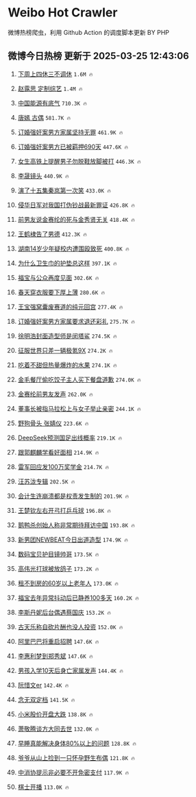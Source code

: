 # Weibo Hot Crawler 



微博热榜爬虫，利用 Github Action 的调度脚本更新 BY PHP 


## 微博今日热榜 更新于 2025-03-25 12:43:06 
1. [下周上四休三不调休](https://s.weibo.com/weibo?q=%23%E4%B8%8B%E5%91%A8%E4%B8%8A%E5%9B%9B%E4%BC%91%E4%B8%89%E4%B8%8D%E8%B0%83%E4%BC%91%23&t=31&band_rank=1&Refer=top) `1.6M 🔥` 

1. [赵露思 定制综艺](https://s.weibo.com/weibo?q=%E8%B5%B5%E9%9C%B2%E6%80%9D%20%E5%AE%9A%E5%88%B6%E7%BB%BC%E8%89%BA&t=31&band_rank=2&Refer=top) `1.4M 🔥` 

1. [中国能源有底气](https://s.weibo.com/weibo?q=%23%E4%B8%AD%E5%9B%BD%E8%83%BD%E6%BA%90%E6%9C%89%E5%BA%95%E6%B0%94%23&t=31&band_rank=3&Refer=top) `710.3K 🔥` 

1. [唐嫣 古偶](https://s.weibo.com/weibo?q=%E5%94%90%E5%AB%A3%20%E5%8F%A4%E5%81%B6&t=31&band_rank=4&Refer=top) `581.7K 🔥` 

1. [订婚强奸案男方家属坚持无罪](https://s.weibo.com/weibo?q=%23%E8%AE%A2%E5%A9%9A%E5%BC%BA%E5%A5%B8%E6%A1%88%E7%94%B7%E6%96%B9%E5%AE%B6%E5%B1%9E%E5%9D%9A%E6%8C%81%E6%97%A0%E7%BD%AA%23&t=31&band_rank=5&Refer=top) `461.9K 🔥` 

1. [订婚强奸案男方已被羁押690天](https://s.weibo.com/weibo?q=%23%E8%AE%A2%E5%A9%9A%E5%BC%BA%E5%A5%B8%E6%A1%88%E7%94%B7%E6%96%B9%E5%B7%B2%E8%A2%AB%E7%BE%81%E6%8A%BC690%E5%A4%A9%23&t=31&band_rank=6&Refer=top) `447.6K 🔥` 

1. [女生高铁上提醒男子勿脱鞋放脚被打](https://s.weibo.com/weibo?q=%23%E5%A5%B3%E7%94%9F%E9%AB%98%E9%93%81%E4%B8%8A%E6%8F%90%E9%86%92%E7%94%B7%E5%AD%90%E5%8B%BF%E8%84%B1%E9%9E%8B%E6%94%BE%E8%84%9A%E8%A2%AB%E6%89%93%23&t=31&band_rank=7&Refer=top) `446.3K 🔥` 

1. [李晟镜头](https://s.weibo.com/weibo?q=%23%E6%9D%8E%E6%99%9F%E9%95%9C%E5%A4%B4%23&t=31&band_rank=8&Refer=top) `440.9K 🔥` 

1. [演了十五集秦岚第一次笑](https://s.weibo.com/weibo?q=%E6%BC%94%E4%BA%86%E5%8D%81%E4%BA%94%E9%9B%86%E7%A7%A6%E5%B2%9A%E7%AC%AC%E4%B8%80%E6%AC%A1%E7%AC%91&t=31&band_rank=9&Refer=top) `433.0K 🔥` 

1. [侵华日军对我国打伪钞战最新罪证](https://s.weibo.com/weibo?q=%23%E4%BE%B5%E5%8D%8E%E6%97%A5%E5%86%9B%E5%AF%B9%E6%88%91%E5%9B%BD%E6%89%93%E4%BC%AA%E9%92%9E%E6%88%98%E6%9C%80%E6%96%B0%E7%BD%AA%E8%AF%81%23&t=31&band_rank=10&Refer=top) `426.8K 🔥` 

1. [前男友说金赛纶的死与金秀贤无关](https://s.weibo.com/weibo?q=%23%E5%89%8D%E7%94%B7%E5%8F%8B%E8%AF%B4%E9%87%91%E8%B5%9B%E7%BA%B6%E7%9A%84%E6%AD%BB%E4%B8%8E%E9%87%91%E7%A7%80%E8%B4%A4%E6%97%A0%E5%85%B3%23&t=31&band_rank=11&Refer=top) `418.4K 🔥` 

1. [王鹤棣告了男德](https://s.weibo.com/weibo?q=%23%E7%8E%8B%E9%B9%A4%E6%A3%A3%E5%91%8A%E4%BA%86%E7%94%B7%E5%BE%B7%23&t=31&band_rank=12&Refer=top) `412.3K 🔥` 

1. [湖南14岁少年疑校内遭围殴致死](https://s.weibo.com/weibo?q=%23%E6%B9%96%E5%8D%9714%E5%B2%81%E5%B0%91%E5%B9%B4%E7%96%91%E6%A0%A1%E5%86%85%E9%81%AD%E5%9B%B4%E6%AE%B4%E8%87%B4%E6%AD%BB%23&t=31&band_rank=13&Refer=top) `400.8K 🔥` 

1. [为什么卫生巾的护垫总这样](https://s.weibo.com/weibo?q=%E4%B8%BA%E4%BB%80%E4%B9%88%E5%8D%AB%E7%94%9F%E5%B7%BE%E7%9A%84%E6%8A%A4%E5%9E%AB%E6%80%BB%E8%BF%99%E6%A0%B7&t=31&band_rank=14&Refer=top) `397.1K 🔥` 

1. [福宝与公众再度见面](https://s.weibo.com/weibo?q=%23%E7%A6%8F%E5%AE%9D%E4%B8%8E%E5%85%AC%E4%BC%97%E5%86%8D%E5%BA%A6%E8%A7%81%E9%9D%A2%23&t=31&band_rank=15&Refer=top) `302.6K 🔥` 

1. [春天穿衣服要下厚上薄](https://s.weibo.com/weibo?q=%23%E6%98%A5%E5%A4%A9%E7%A9%BF%E8%A1%A3%E6%9C%8D%E8%A6%81%E4%B8%8B%E5%8E%9A%E4%B8%8A%E8%96%84%23&t=31&band_rank=16&Refer=top) `280.6K 🔥` 

1. [王宝强窝囊废赛道的纯元回宫](https://s.weibo.com/weibo?q=%E7%8E%8B%E5%AE%9D%E5%BC%BA%E7%AA%9D%E5%9B%8A%E5%BA%9F%E8%B5%9B%E9%81%93%E7%9A%84%E7%BA%AF%E5%85%83%E5%9B%9E%E5%AE%AB&t=31&band_rank=17&Refer=top) `277.4K 🔥` 

1. [订婚强奸案男方家属要求退还彩礼](https://s.weibo.com/weibo?q=%23%E8%AE%A2%E5%A9%9A%E5%BC%BA%E5%A5%B8%E6%A1%88%E7%94%B7%E6%96%B9%E5%AE%B6%E5%B1%9E%E8%A6%81%E6%B1%82%E9%80%80%E8%BF%98%E5%BD%A9%E7%A4%BC%23&t=31&band_rank=18&Refer=top) `275.7K 🔥` 

1. [徐明浩封面造型师是闵塔鲨](https://s.weibo.com/weibo?q=%23%E5%BE%90%E6%98%8E%E6%B5%A9%E5%B0%81%E9%9D%A2%E9%80%A0%E5%9E%8B%E5%B8%88%E6%98%AF%E9%97%B5%E5%A1%94%E9%B2%A8%23&t=31&band_rank=19&Refer=top) `274.5K 🔥` 

1. [征服世界只差一辆极氪9X](https://s.weibo.com/weibo?q=%23%E5%BE%81%E6%9C%8D%E4%B8%96%E7%95%8C%E5%8F%AA%E5%B7%AE%E4%B8%80%E8%BE%86%E6%9E%81%E6%B0%AA9X%23&t=31&band_rank=20&Refer=top) `274.2K 🔥` 

1. [吃着不甜但热量爆炸的水果](https://s.weibo.com/weibo?q=%23%E5%90%83%E7%9D%80%E4%B8%8D%E7%94%9C%E4%BD%86%E7%83%AD%E9%87%8F%E7%88%86%E7%82%B8%E7%9A%84%E6%B0%B4%E6%9E%9C%23&t=31&band_rank=21&Refer=top) `274.1K 🔥` 

1. [金毛餐厅偷吃饺子主人买下餐盘道歉](https://s.weibo.com/weibo?q=%23%E9%87%91%E6%AF%9B%E9%A4%90%E5%8E%85%E5%81%B7%E5%90%83%E9%A5%BA%E5%AD%90%E4%B8%BB%E4%BA%BA%E4%B9%B0%E4%B8%8B%E9%A4%90%E7%9B%98%E9%81%93%E6%AD%89%23&t=31&band_rank=22&Refer=top) `274.0K 🔥` 

1. [金赛纶前男友发声](https://s.weibo.com/weibo?q=%23%E9%87%91%E8%B5%9B%E7%BA%B6%E5%89%8D%E7%94%B7%E5%8F%8B%E5%8F%91%E5%A3%B0%23&t=31&band_rank=23&Refer=top) `262.0K 🔥` 

1. [董事长被指马拉松上与女子举止亲密](https://s.weibo.com/weibo?q=%23%E8%91%A3%E4%BA%8B%E9%95%BF%E8%A2%AB%E6%8C%87%E9%A9%AC%E6%8B%89%E6%9D%BE%E4%B8%8A%E4%B8%8E%E5%A5%B3%E5%AD%90%E4%B8%BE%E6%AD%A2%E4%BA%B2%E5%AF%86%23&t=31&band_rank=24&Refer=top) `244.1K 🔥` 

1. [野狗骨头 张婧仪](https://s.weibo.com/weibo?q=%E9%87%8E%E7%8B%97%E9%AA%A8%E5%A4%B4%20%E5%BC%A0%E5%A9%A7%E4%BB%AA&t=31&band_rank=25&Refer=top) `223.6K 🔥` 

1. [DeepSeek预测国足出线概率](https://s.weibo.com/weibo?q=%23DeepSeek%E9%A2%84%E6%B5%8B%E5%9B%BD%E8%B6%B3%E5%87%BA%E7%BA%BF%E6%A6%82%E7%8E%87%23&t=31&band_rank=26&Refer=top) `219.1K 🔥` 

1. [跟郭麒麟学看好面相](https://s.weibo.com/weibo?q=%23%E8%B7%9F%E9%83%AD%E9%BA%92%E9%BA%9F%E5%AD%A6%E7%9C%8B%E5%A5%BD%E9%9D%A2%E7%9B%B8%23&t=31&band_rank=27&Refer=top) `214.9K 🔥` 

1. [雷军回应发100万奖学金](https://s.weibo.com/weibo?q=%23%E9%9B%B7%E5%86%9B%E5%9B%9E%E5%BA%94%E5%8F%91100%E4%B8%87%E5%A5%96%E5%AD%A6%E9%87%91%23&t=31&band_rank=28&Refer=top) `214.7K 🔥` 

1. [汪苏泷专辑](https://s.weibo.com/weibo?q=%E6%B1%AA%E8%8B%8F%E6%B3%B7%E4%B8%93%E8%BE%91&t=31&band_rank=29&Refer=top) `202.5K 🔥` 

1. [会计生连崩溃都是权责发生制的](https://s.weibo.com/weibo?q=%E4%BC%9A%E8%AE%A1%E7%94%9F%E8%BF%9E%E5%B4%A9%E6%BA%83%E9%83%BD%E6%98%AF%E6%9D%83%E8%B4%A3%E5%8F%91%E7%94%9F%E5%88%B6%E7%9A%84&t=31&band_rank=30&Refer=top) `201.9K 🔥` 

1. [王楚钦左右开弓打乒乓球](https://s.weibo.com/weibo?q=%23%E7%8E%8B%E6%A5%9A%E9%92%A6%E5%B7%A6%E5%8F%B3%E5%BC%80%E5%BC%93%E6%89%93%E4%B9%92%E4%B9%93%E7%90%83%23&t=31&band_rank=31&Refer=top) `196.8K 🔥` 

1. [鹅鸭杀创始人称非常期待拜访中国](https://s.weibo.com/weibo?q=%23%E9%B9%85%E9%B8%AD%E6%9D%80%E5%88%9B%E5%A7%8B%E4%BA%BA%E7%A7%B0%E9%9D%9E%E5%B8%B8%E6%9C%9F%E5%BE%85%E6%8B%9C%E8%AE%BF%E4%B8%AD%E5%9B%BD%23&t=31&band_rank=32&Refer=top) `193.8K 🔥` 

1. [新男团NEWBEAT今日出道造型](https://s.weibo.com/weibo?q=%E6%96%B0%E7%94%B7%E5%9B%A2NEWBEAT%E4%BB%8A%E6%97%A5%E5%87%BA%E9%81%93%E9%80%A0%E5%9E%8B&t=31&band_rank=33&Refer=top) `174.9K 🔥` 

1. [数码宝贝护目镜帅哥](https://s.weibo.com/weibo?q=%E6%95%B0%E7%A0%81%E5%AE%9D%E8%B4%9D%E6%8A%A4%E7%9B%AE%E9%95%9C%E5%B8%85%E5%93%A5&t=31&band_rank=34&Refer=top) `173.5K 🔥` 

1. [高伟光打球被放鸽子](https://s.weibo.com/weibo?q=%E9%AB%98%E4%BC%9F%E5%85%89%E6%89%93%E7%90%83%E8%A2%AB%E6%94%BE%E9%B8%BD%E5%AD%90&t=31&band_rank=35&Refer=top) `173.2K 🔥` 

1. [租不到房的60岁以上老年人](https://s.weibo.com/weibo?q=%23%E7%A7%9F%E4%B8%8D%E5%88%B0%E6%88%BF%E7%9A%8460%E5%B2%81%E4%BB%A5%E4%B8%8A%E8%80%81%E5%B9%B4%E4%BA%BA%23&t=31&band_rank=36&Refer=top) `173.0K 🔥` 

1. [福宝去年异常抖动后已静养100多天](https://s.weibo.com/weibo?q=%23%E7%A6%8F%E5%AE%9D%E5%8E%BB%E5%B9%B4%E5%BC%82%E5%B8%B8%E6%8A%96%E5%8A%A8%E5%90%8E%E5%B7%B2%E9%9D%99%E5%85%BB100%E5%A4%9A%E5%A4%A9%23&t=31&band_rank=37&Refer=top) `160.2K 🔥` 

1. [李斯丹妮后台偶遇蔡国庆](https://s.weibo.com/weibo?q=%E6%9D%8E%E6%96%AF%E4%B8%B9%E5%A6%AE%E5%90%8E%E5%8F%B0%E5%81%B6%E9%81%87%E8%94%A1%E5%9B%BD%E5%BA%86&t=31&band_rank=38&Refer=top) `153.2K 🔥` 

1. [古天乐称自砍片酬也没人投资](https://s.weibo.com/weibo?q=%23%E5%8F%A4%E5%A4%A9%E4%B9%90%E7%A7%B0%E8%87%AA%E7%A0%8D%E7%89%87%E9%85%AC%E4%B9%9F%E6%B2%A1%E4%BA%BA%E6%8A%95%E8%B5%84%23&t=31&band_rank=39&Refer=top) `152.0K 🔥` 

1. [阿里巴巴将重启招聘](https://s.weibo.com/weibo?q=%23%E9%98%BF%E9%87%8C%E5%B7%B4%E5%B7%B4%E5%B0%86%E9%87%8D%E5%90%AF%E6%8B%9B%E8%81%98%23&t=31&band_rank=40&Refer=top) `147.6K 🔥` 

1. [李惠利梦到郑秀斌](https://s.weibo.com/weibo?q=%E6%9D%8E%E6%83%A0%E5%88%A9%E6%A2%A6%E5%88%B0%E9%83%91%E7%A7%80%E6%96%8C&t=31&band_rank=41&Refer=top) `147.6K 🔥` 

1. [男孩入学10天后身亡家属发声](https://s.weibo.com/weibo?q=%23%E7%94%B7%E5%AD%A9%E5%85%A5%E5%AD%A610%E5%A4%A9%E5%90%8E%E8%BA%AB%E4%BA%A1%E5%AE%B6%E5%B1%9E%E5%8F%91%E5%A3%B0%23&t=31&band_rank=42&Refer=top) `144.4K 🔥` 

1. [阮惜文er](https://s.weibo.com/weibo?q=%E9%98%AE%E6%83%9C%E6%96%87er&t=31&band_rank=43&Refer=top) `142.4K 🔥` 

1. [念无双定档](https://s.weibo.com/weibo?q=%23%E5%BF%B5%E6%97%A0%E5%8F%8C%E5%AE%9A%E6%A1%A3%23&t=31&band_rank=44&Refer=top) `141.5K 🔥` 

1. [小米股价开盘大跌](https://s.weibo.com/weibo?q=%23%E5%B0%8F%E7%B1%B3%E8%82%A1%E4%BB%B7%E5%BC%80%E7%9B%98%E5%A4%A7%E8%B7%8C%23&t=31&band_rank=45&Refer=top) `138.8K 🔥` 

1. [萧敬腾谈方大同去世](https://s.weibo.com/weibo?q=%23%E8%90%A7%E6%95%AC%E8%85%BE%E8%B0%88%E6%96%B9%E5%A4%A7%E5%90%8C%E5%8E%BB%E4%B8%96%23&t=31&band_rank=46&Refer=top) `132.0K 🔥` 

1. [早睡真能解决身体80%以上的问题](https://s.weibo.com/weibo?q=%E6%97%A9%E7%9D%A1%E7%9C%9F%E8%83%BD%E8%A7%A3%E5%86%B3%E8%BA%AB%E4%BD%9380%25%E4%BB%A5%E4%B8%8A%E7%9A%84%E9%97%AE%E9%A2%98&t=31&band_rank=47&Refer=top) `128.8K 🔥` 

1. [爷爷从山上捡到一只怀孕野生布偶](https://s.weibo.com/weibo?q=%23%E7%88%B7%E7%88%B7%E4%BB%8E%E5%B1%B1%E4%B8%8A%E6%8D%A1%E5%88%B0%E4%B8%80%E5%8F%AA%E6%80%80%E5%AD%95%E9%87%8E%E7%94%9F%E5%B8%83%E5%81%B6%23&t=31&band_rank=48&Refer=top) `121.8K 🔥` 

1. [中消协提示非必要不开免密支付](https://s.weibo.com/weibo?q=%23%E4%B8%AD%E6%B6%88%E5%8D%8F%E6%8F%90%E7%A4%BA%E9%9D%9E%E5%BF%85%E8%A6%81%E4%B8%8D%E5%BC%80%E5%85%8D%E5%AF%86%E6%94%AF%E4%BB%98%23&t=31&band_rank=49&Refer=top) `117.9K 🔥` 

1. [棋士开播](https://s.weibo.com/weibo?q=%23%E6%A3%8B%E5%A3%AB%E5%BC%80%E6%92%AD%23&t=31&band_rank=50&Refer=top) `113.0K 🔥` 

